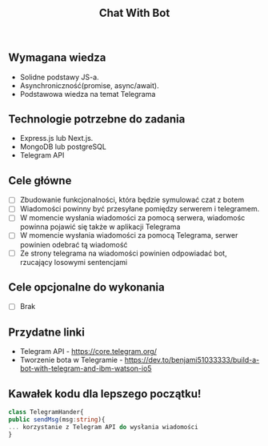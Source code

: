 <h2 align="center">Chat With Bot</h2>

<br>

## Wymagana wiedza
- Solidne podstawy JS-a.
- Asynchroniczność(promise, async/await).
- Podstawowa wiedza na temat Telegrama
 
## Technologie potrzebne do zadania

- Express.js lub Next.js.
- MongoDB lub postgreSQL
- Telegram API

## Cele główne

* [ ] Zbudowanie funkcjonalności, która będzie symulować czat z botem
* [ ] Wiadomości powinny być przesyłane pomiędzy serwerem i telegramem.
* [ ] W momencie wysłania wiadomości za pomocą serwera, wiadomośc powinna pojawić się także w aplikacji Telegrama
* [ ] W momencie wysłania wiadomości za pomocą Telegrama, serwer powinien odebrać tą wiadomość
* [ ] Ze strony telegrama na wiadomości powinien odpowiadać bot, rzucający losowymi sentencjami

## Cele opcjonalne do wykonania

* [ ] Brak

## Przydatne linki
- Telegram API - https://core.telegram.org/
- Tworzenie bota w Telegramie - https://dev.to/benjami51033333/build-a-bot-with-telegram-and-ibm-watson-io5

## Kawałek kodu dla lepszego początku!

```typescript
class TelegramHander{
public sendMsg(msg:string){
... korzystanie z Telegram API do wysłania wiadomości
}

```
